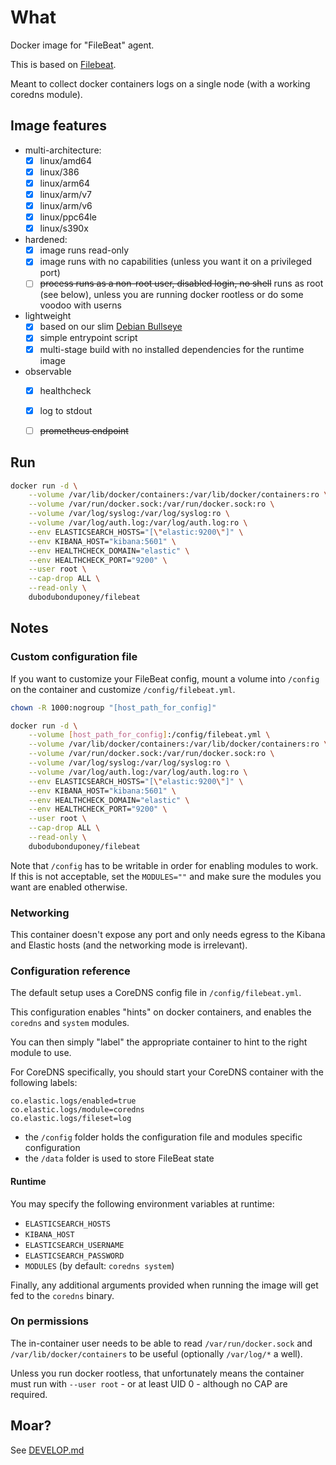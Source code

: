 # What

Docker image for "FileBeat" agent.

This is based on [Filebeat](https://www.elastic.co/products/beats/filebeat).

Meant to collect docker containers logs on a single node (with a working coredns module).

## Image features

* multi-architecture:
  * [x] linux/amd64
  * [x] linux/386
  * [x] linux/arm64
  * [x] linux/arm/v7
  * [x] linux/arm/v6
  * [x] linux/ppc64le
  * [x] linux/s390x
* hardened:
  * [x] image runs read-only
  * [x] image runs with no capabilities (unless you want it on a privileged port)
  * [ ] ~~process runs as a non-root user, disabled login, no shell~~ runs as root (see below), unless you are running docker rootless or do some voodoo with userns
* lightweight
  * [x] based on our slim [Debian Bullseye](https://github.com/dubo-dubon-duponey/docker-debian)
  * [x] simple entrypoint script
  * [x] multi-stage build with no installed dependencies for the runtime image
* observable
  * [x] healthcheck
  * [x] log to stdout
  * [ ] ~~prometheus endpoint~~


## Run

```bash
docker run -d \
    --volume /var/lib/docker/containers:/var/lib/docker/containers:ro \
    --volume /var/run/docker.sock:/var/run/docker.sock:ro \
    --volume /var/log/syslog:/var/log/syslog:ro \
    --volume /var/log/auth.log:/var/log/auth.log:ro \
    --env ELASTICSEARCH_HOSTS="[\"elastic:9200\"]" \
    --env KIBANA_HOST="kibana:5601" \
    --env HEALTHCHECK_DOMAIN="elastic" \
    --env HEALTHCHECK_PORT="9200" \
    --user root \
    --cap-drop ALL \
    --read-only \
    dubodubonduponey/filebeat
```

## Notes

### Custom configuration file

If you want to customize your FileBeat config, mount a volume into `/config` on the container and customize `/config/filebeat.yml`.

```bash
chown -R 1000:nogroup "[host_path_for_config]"

docker run -d \
    --volume [host_path_for_config]:/config/filebeat.yml \
    --volume /var/lib/docker/containers:/var/lib/docker/containers:ro \
    --volume /var/run/docker.sock:/var/run/docker.sock:ro \
    --volume /var/log/syslog:/var/log/syslog:ro \
    --volume /var/log/auth.log:/var/log/auth.log:ro \
    --env ELASTICSEARCH_HOSTS="[\"elastic:9200\"]" \
    --env KIBANA_HOST="kibana:5601" \
    --env HEALTHCHECK_DOMAIN="elastic" \
    --env HEALTHCHECK_PORT="9200" \
    --user root \
    --cap-drop ALL \
    --read-only \
    dubodubonduponey/filebeat
```

Note that `/config` has to be writable in order for enabling modules to work.
If this is not acceptable, set the `MODULES=""` and make sure the modules you want are enabled otherwise.

### Networking

This container doesn't expose any port and only needs egress to the Kibana and Elastic hosts (and the networking mode is irrelevant).


### Configuration reference

The default setup uses a CoreDNS config file in `/config/filebeat.yml`.

This configuration enables "hints" on docker containers, and enables the `coredns` and `system` modules.

You can then simply "label" the appropriate container to hint to the right module to use.

For CoreDNS specifically, you should start your CoreDNS container with the following labels:

```
co.elastic.logs/enabled=true
co.elastic.logs/module=coredns
co.elastic.logs/fileset=log
```

 * the `/config` folder holds the configuration file and modules specific configuration
 * the `/data` folder is used to store FileBeat state

#### Runtime

You may specify the following environment variables at runtime:

 * `ELASTICSEARCH_HOSTS`
 * `KIBANA_HOST`
 * `ELASTICSEARCH_USERNAME`
 * `ELASTICSEARCH_PASSWORD`
 * `MODULES` (by default: `coredns system`)

Finally, any additional arguments provided when running the image will get fed to the `coredns` binary.

### On permissions

The in-container user needs to be able to read `/var/run/docker.sock` and 
`/var/lib/docker/containers` to be useful (optionally `/var/log/*` a well).

Unless you run docker rootless, that unfortunately means the container must run with `--user root` - or at least UID 0 - although no CAP are required.

## Moar?

See [DEVELOP.md](DEVELOP.md)
